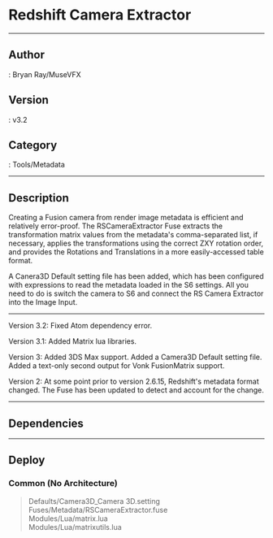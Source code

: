 # Redshift Camera Extractor
___

## Author
 : Bryan Ray/MuseVFX

## Version
 : v3.2

## Category
 : Tools/Metadata
___

## Description
<p>Creating a Fusion camera from render image metadata is efficient and relatively error-proof. The RSCameraExtractor Fuse extracts the transformation matrix values from the metadata's comma-separated list, if necessary, applies the transformations using the correct ZXY rotation order, and provides the Rotations and Translations in a more easily-accessed table format.</p>
<p>A Canera3D Default setting file has been added, which has been configured with expressions to read the metadata loaded in the S6 settings. All you need to do is switch the camera to S6 and connect the RS Camera Extractor into the Image Input.

<hr>

<p>Version 3.2: Fixed Atom dependency error.	
<p>Version 3.1: Added Matrix lua libraries.
<p>Version 3: Added 3DS Max support. Added a Camera3D Default setting file. Added a text-only second output for Vonk FusionMatrix support.
<p>Version 2: At some point prior to version 2.6.15, Redshift's metadata format changed. The Fuse has been updated to detect and account for the change.</p>

___

## Dependencies


___

## Deploy

### Common (No Architecture)

> Defaults/Camera3D_Camera 3D.setting  
> Fuses/Metadata/RSCameraExtractor.fuse  
> Modules/Lua/matrix.lua  
> Modules/Lua/matrixutils.lua  
